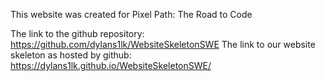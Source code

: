 This website was created for Pixel Path: The Road to Code

The link to the github repository: https://github.com/dylans1lk/WebsiteSkeletonSWE
The link to our website skeleton as hosted by github: https://dylans1lk.github.io/WebsiteSkeletonSWE/
